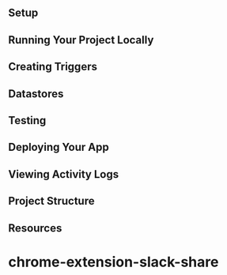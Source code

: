 ## Setup

## Running Your Project Locally


## Creating Triggers

## Datastores

## Testing


## Deploying Your App

## Viewing Activity Logs

## Project Structure

## Resources

# chrome-extension-slack-share
